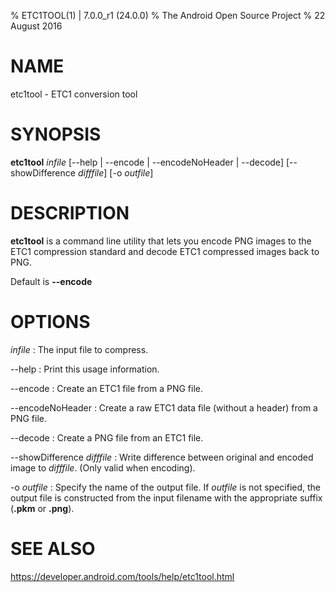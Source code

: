 % ETC1TOOL(1) | 7.0.0_r1 (24.0.0)
% The Android Open Source Project
% 22 August 2016

# NAME

etc1tool - ETC1 conversion tool

# SYNOPSIS

**etc1tool** _infile_ [--help | --encode | --encodeNoHeader | --decode] [--showDifference _difffile_] [-o _outfile_]

# DESCRIPTION

**etc1tool** is a command line utility that lets you encode PNG images to the
ETC1 compression standard and decode ETC1 compressed images back to PNG.

Default is **--encode**

# OPTIONS

_infile_
: The input file to compress.

--help
: Print this usage information.

--encode
: Create an ETC1 file from a PNG file.

--encodeNoHeader
: Create a raw ETC1 data file (without a header) from a PNG file.

--decode
: Create a PNG file from an ETC1 file.

--showDifference _difffile_
: Write difference between original and encoded image to _difffile_. (Only valid
  when encoding).

-o _outfile_
: Specify the name of the output file. If _outfile_ is not specified, the output
  file is constructed from the input filename with the appropriate suffix
  (**.pkm** or **.png**).

# SEE ALSO

https://developer.android.com/tools/help/etc1tool.html